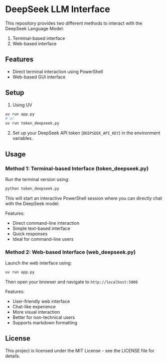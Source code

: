 # DeepSeek LLM Interface

This repository provides two different methods to interact with the DeepSeek Language Model:
1. Terminal-based interface
2. Web-based interface

## Features
- Direct terminal interaction using PowerShell
- Web-based GUI interface

## Setup

1. Using UV
```bash
uv run app.py
# or
uv run token_deepseek.py
```

2. Set up your DeepSeek API token (`DEEPSEEK_API_KEY`) in the environment variables.

## Usage

### Method 1: Terminal-based Interface (token_deepseek.py)

Run the terminal version using:
```bash
python token_deepseek.py
```
This will start an interactive PowerShell session where you can directly chat with the DeepSeek model.

Features:
- Direct command-line interaction
- Simple text-based interface
- Quick responses
- Ideal for command-line users

### Method 2: Web-based Interface (web_deepseek.py)

Launch the web interface using:
```bash
uv run app.py
```
Then open your browser and navigate to `http://localhost:5000`

Features:
- User-friendly web interface
- Chat-like experience
- More visual interaction
- Better for non-technical users
- Supports markdown formatting

## License

This project is licensed under the MIT License - see the LICENSE file for details.
